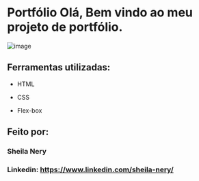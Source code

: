 
# Portfólio Olá, Bem vindo ao meu projeto de portfólio.

![image]("https://github.com/SheilaNSN/challenge-amigo-secreto_pt-main/blob/main/assets/telaDoProjeto.png")

## Ferramentas utilizadas:

* HTML

* CSS

* Flex-box

## Feito por:

### Sheila Nery

### Linkedin: https://www.linkedin.com/sheila-nery/
